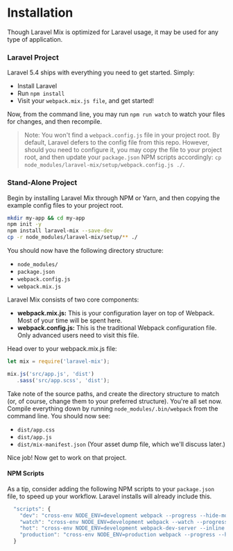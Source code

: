 # Installation

Though Laravel Mix is optimized for Laravel usage, it may be used for any type of application.

### Laravel Project

Laravel 5.4 ships with everything you need to get started. Simply:

* Install Laravel
* Run `npm install`
* Visit your `webpack.mix.js file`, and get started!

Now, from the command line, you may run `npm run watch` to watch your files for changes, and then recompile.

> Note: You won't find a `webpack.config.js` file in your project root. By default, Laravel defers to the config file from this repo. However, should you need to configure it, you may copy the file to your project root, and then update your `package.json` NPM scripts accordingly: `cp node_modules/laravel-mix/setup/webpack.config.js ./`.


### Stand-Alone Project

Begin by installing Laravel Mix through NPM or Yarn, and then copying the example config files to your project root.

```bash
mkdir my-app && cd my-app
npm init -y
npm install laravel-mix --save-dev
cp -r node_modules/laravel-mix/setup/** ./
```

You should now have the following directory structure:

* `node_modules/`
* `package.json`
* `webpack.config.js`
* `webpack.mix.js`

Laravel Mix consists of two core components:

* **webpack.mix.js:** This is your configuration layer on top of Webpack. Most of your time will be spent here.
* **webpack.config.js:** This is the traditional Webpack configuration file. Only advanced users need to visit this file.

Head over to your webpack.mix.js file:

```js
let mix = require('laravel-mix');

mix.js('src/app.js', 'dist')
   .sass('src/app.scss', 'dist');
```

Take note of the source paths, and create the directory structure to match \(or, of course, change them to your preferred structure\). You're all set now. Compile everything down by running `node_modules/.bin/webpack` from the command line. You should now see:

* `dist/app.css`
* `dist/app.js`
* `dist/mix-manifest.json` (Your asset dump file, which we'll discuss later.)

Nice job! Now get to work on that project.

#### NPM Scripts

As a tip, consider adding the following NPM scripts to your `package.json` file, to speed up your workflow. Laravel installs will already include this.

```js
  "scripts": {
    "dev": "cross-env NODE_ENV=development webpack --progress --hide-modules",
    "watch": "cross-env NODE_ENV=development webpack --watch --progress --hide-modules",
    "hot": "cross-env NODE_ENV=development webpack-dev-server --inline --hot",
    "production": "cross-env NODE_ENV=production webpack --progress --hide-modules"
  }
```
